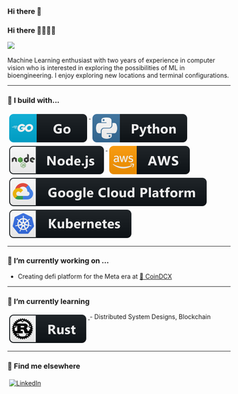 ### Hi there 👋


### Hi there 🎉🎈🎉🎈

<p align="left">
  <img src=https://github-readme-stats.vercel.app/api?username=ksajan&show_icons=true&theme=tokyonight&count_private=true />
</p>

Machine Learning enthusiast with two years of experience in computer vision who is interested in exploring the possibilities of ML in bioengineering. I enjoy exploring new locations and terminal configurations. 

---
### 🚧 I build with...

<p>
  <a href="https://golang.org/">
    <img src="https://raw.githubusercontent.com/MikeCodesDotNET/ColoredBadges/master/svg/dev/languages/go.svg" alt="GoLang" style="vertical-align:top; margin:4px">
  </a>

  <a href="https://www.python.org/">
    <img src="https://raw.githubusercontent.com/MikeCodesDotNET/ColoredBadges/master/svg/dev/languages/python.svg" alt="Python" style="vertical-align:top; margin:4px">
  </a>
  
  <a href="https://www.nodejs.com/">
    <img src="https://raw.githubusercontent.com/MikeCodesDotNET/ColoredBadges/master/svg/dev/frameworks/nodejs.svg" alt="NodeJs" style="vertical-align:top; margin:4px">
  </a>
  
  <a href="https://aws.amazon.com/">
    <img src="https://raw.githubusercontent.com/MikeCodesDotNET/ColoredBadges/master/svg/dev/services/aws.svg" alt="AWS" style="vertical-align:top; margin:4px">
  </a>
  
  <a href="https://cloud.google.com/">
    <img src="https://raw.githubusercontent.com/MikeCodesDotNET/ColoredBadges/master/svg/dev/services/google_cloud_platform.svg" alt="Kubernetes" style="vertical-align:top; margin:4px">
  </a>
    

  <a href="https://kubernetes.io/">
    <img src="https://raw.githubusercontent.com/MikeCodesDotNET/ColoredBadges/master/svg/dev/services/kubernetes.svg" alt="Kubernetes" style="vertical-align:top; margin:4px">
  </a>
</p>

---
### 🔭 I’m currently working on ...
 - Creating defi platform for the Meta era at <a href="https://coindcx.com/"> 🏢 CoinDCX</a> 
<!--  - Maintaining the awesome <a href="https://github.com/LunarVim/LunarVim"> 🌑 LunarVim Project </a> -->


---
### 🌱 I’m currently learning
<p>
  <a href="https://www.rust-lang.org/">
    <img src="https://raw.githubusercontent.com/MikeCodesDotNET/ColoredBadges/master/svg/dev/languages/rust.svg" alt="Rust" style="vertical-align:top; margin:4px">
  </a>
  - Distributed System Designs, Blockchain
</p>

---
### 📢 Find me elsewhere
<p>
  <a href="https://www.linkedin.com/in/ksajan/">
    <img src="https://raw.githubusercontent.com/MikeCodesDotNET/MikeCodesDotNET/a8abbf37441f3253f74ea255a47f289208d7568c/Resources/linkedIn.svg" alt="LinkedIn" style="vertical-align:top; margin:4px">
  </a>
</p>
<!--
**ksajan/ksajan** is a ✨ _special_ ✨ repository because its `README.md` (this file) appears on your GitHub profile.

Here are some ideas to get you started:

- 🔭 I’m currently working on ...
- 🌱 I’m currently learning ...
- 👯 I’m looking to collaborate on ...
- 🤔 I’m looking for help with ...
- 💬 Ask me about ...
- 📫 How to reach me: ...
- 😄 Pronouns: ...
- ⚡ Fun fact: ...
-->
